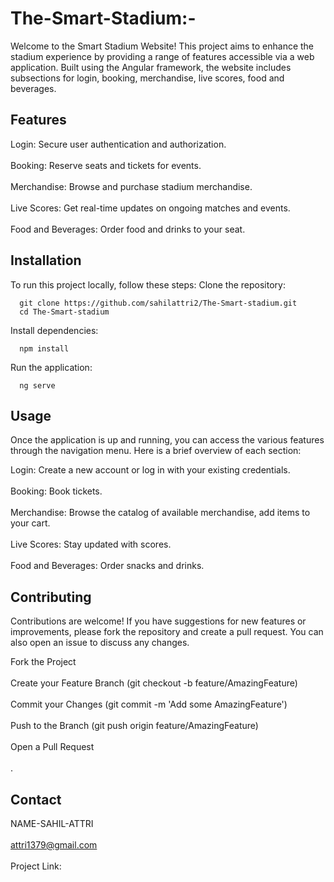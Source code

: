 # The-Smart-Stadium:-
Welcome to the Smart Stadium Website! This project aims to enhance the stadium experience by providing a range of features accessible via a web application. Built using the Angular framework, the website includes subsections for login, booking, merchandise, live scores, food and beverages.


## Features
Login: Secure user authentication and authorization.<br />   
Booking: Reserve seats and tickets for events.<br />   
Merchandise: Browse and purchase stadium merchandise. <br />   
Live Scores: Get real-time updates on ongoing matches and events. <br />   
Food and Beverages: Order food and drinks to your seat.<br />   

## Installation
To run this project locally, follow these steps:
  Clone the repository:

      git clone https://github.com/sahilattri2/The-Smart-stadium.git
      cd The-Smart-stadium
      
  Install dependencies:


      npm install
  Run the application:
        
      ng serve
      


## Usage
Once the application is up and running, you can access the various features through the navigation menu. Here is a brief overview of each section:

Login: Create a new account or log in with your existing credentials.<br />   
Booking: Book tickets. <br />   
Merchandise: Browse the catalog of available merchandise, add items to your cart.<br />   
Live Scores: Stay updated with scores.<br />   
Food and Beverages: Order snacks and drinks.<br />   

## Contributing
Contributions are welcome! If you have suggestions for new features or improvements, please fork the repository and create a pull request. You can also open an issue to discuss any changes.

Fork the Project<br />   
Create your Feature Branch (git checkout -b feature/AmazingFeature)<br />   
Commit your Changes (git commit -m 'Add some AmazingFeature')<br />   
Push to the Branch (git push origin feature/AmazingFeature)<br />   
Open a Pull Request<br />   
.

## Contact
NAME-SAHIL-ATTRI <br />   
attri1379@gmail.com<br />   
Project Link: 

